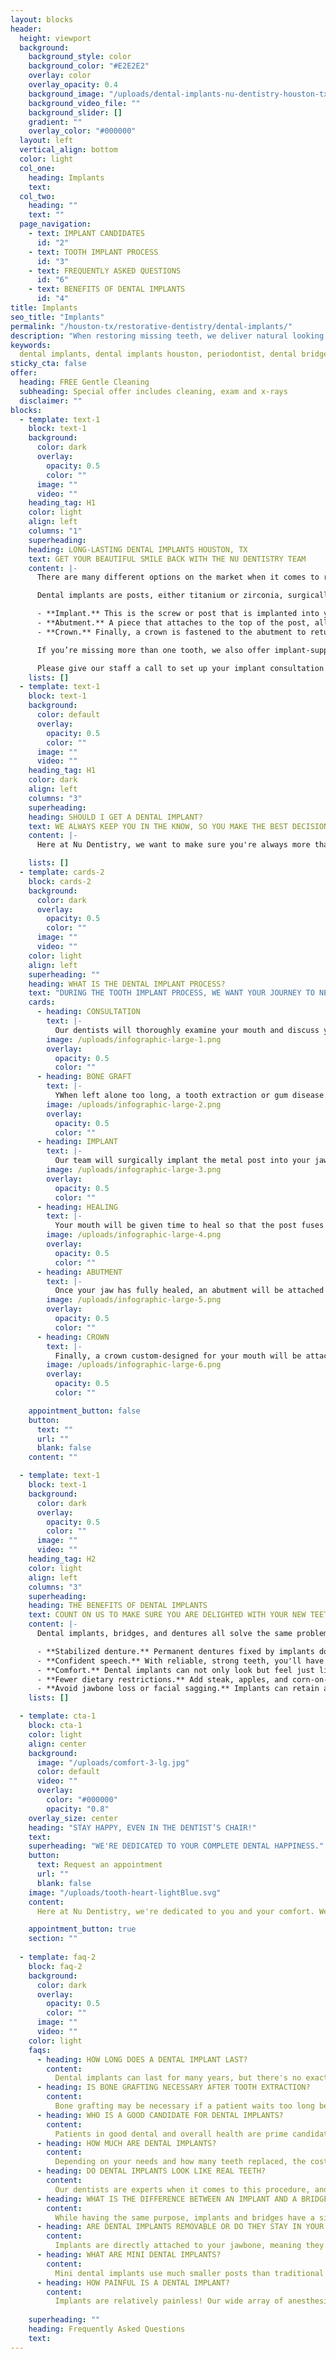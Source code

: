 ```yaml
---
layout: blocks
header:
  height: viewport
  background:
    background_style: color
    background_color: "#E2E2E2"
    overlay: color
    overlay_opacity: 0.4
    background_image: "/uploads/dental-implants-nu-dentistry-houston-tx-hero.jpg"
    background_video_file: ""
    background_slider: []
    gradient: ""
    overlay_color: "#000000"
  layout: left
  vertical_align: bottom
  color: light
  col_one:
    heading: Implants 
    text: 
  col_two:
    heading: ""
    text: ""
  page_navigation:
    - text: IMPLANT CANDIDATES
      id: "2"
    - text: TOOTH IMPLANT PROCESS
      id: "3"
    - text: FREQUENTLY ASKED QUESTIONS
      id: "6"
    - text: BENEFITS OF DENTAL IMPLANTS
      id: "4"      
title: Implants
seo_title: "Implants"
permalink: "/houston-tx/restorative-dentistry/dental-implants/"
description: "When restoring missing teeth, we deliver natural looking, affordable dental implants in Houston, TX. Your new teeth will appear just as if you were born with..."
keywords:
  dental implants, dental implants houston, periodontist, dental bridge, how much are dental implants, denture implants, all on 4 dental implants, mini dental ...
sticky_cta: false
offer:
  heading: FREE Gentle Cleaning
  subheading: Special offer includes cleaning, exam and x-rays
  disclaimer: ""
blocks:
  - template: text-1
    block: text-1
    background:
      color: dark
      overlay:
        opacity: 0.5
        color: ""
      image: ""
      video: ""
    heading_tag: H1
    color: light
    align: left
    columns: "1"
    superheading: 
    heading: LONG-LASTING DENTAL IMPLANTS HOUSTON, TX
    text: GET YOUR BEAUTIFUL SMILE BACK WITH THE NU DENTISTRY TEAM
    content: |-
      There are many different options on the market when it comes to restoring a missing tooth, each with their own advantages. At Nu Dentistry, we believe that dental implants are the best option over any other alternatives, including traditional dental bridges and dentures.

      Dental implants are posts, either titanium or zirconia, surgically secured into the jawbone under your gums, attached by an abutment to a crown. There are three parts to the dental implant procedure:

      - **Implant.** This is the screw or post that is implanted into your jawbone to act as a replacement for your missing root. This screw is most commonly made of titanium or zirconia, but there are other options available.
      - **Abutment.** A piece that attaches to the top of the post, allowing for a restorative device to be attached on top.
      - **Crown.** Finally, a crown is fastened to the abutment to return your smile to its natural look.

      If you’re missing more than one tooth, we also offer implant-supported bridges and dentures that don’t slip in your mouth, making it easier to talk, eat, and live an easier life. They also feel and look more natural, resulting in better overall health and more confidence!

      Please give our staff a call to set up your implant consultation today!
    lists: []
  - template: text-1
    block: text-1
    background:
      color: default
      overlay:
        opacity: 0.5
        color: ""
      image: ""
      video: ""
    heading_tag: H1
    color: dark
    align: left
    columns: "3"
    superheading: 
    heading: SHOULD I GET A DENTAL IMPLANT?
    text: WE ALWAYS KEEP YOU IN THE KNOW, SO YOU MAKE THE BEST DECISIONS POSSIBLE
    content: |-
      Here at Nu Dentistry, we want to make sure you're always more than satisfied with your dental care. Too many times, we've had patients who have had other dentists refer them for treatments that weren't right for them. We know that there are a lot of variables and choices involved when it comes to your dental health. But even when it comes to **dental emergencies**, we're here to help you make informed and educated decisions. There is no age limit when it comes to your dental implant. Patients as old as 85 and 95 have come in to start their new lease on life with their new teeth. To be a good candidate, you should have healthy gums and bone, as well as good overall health. If your jawbone has already deteriorated, we can perform a bone grafting operation to make your implant possible. Excellent oral hygiene is a plus because it will ensure the longevity and success of your implant. We offer a consultation, to begin with, so that we can help you decide if implants are the right choice for you.

    lists: []
  - template: cards-2
    block: cards-2
    background:
      color: dark
      overlay:
        opacity: 0.5
        color: ""
      image: ""
      video: ""
    color: light
    align: left
    superheading: ""
    heading: WHAT IS THE DENTAL IMPLANT PROCESS?
    text: "DURING THE TOOTH IMPLANT PROCESS, WE WANT YOUR JOURNEY TO NEW TEETH TO BE A NO-BRAINER"
    cards:
      - heading: CONSULTATION
        text: |-
          Our dentists will thoroughly examine your mouth and discuss your options with you when it comes to replacing your missing tooth.
        image: /uploads/infographic-large-1.png
        overlay:
          opacity: 0.5
          color: ""
      - heading: BONE GRAFT
        text: |-
          YWhen left alone too long, a tooth extraction or gum disease can deteriorate the jawbone, not leaving enough bone to hold an implant. A bone graft is needed to strengthen the jaw with new bone before the post or screw can be placed.
        image: /uploads/infographic-large-2.png
        overlay:
          opacity: 0.5
          color: ""
      - heading: IMPLANT
        text: |-
          Our team will surgically implant the metal post into your jawbone and leave it to heal. We offer a range of anesthesia and sedation options to keep you comfortable and pain-free.
        image: /uploads/infographic-large-3.png
        overlay:
          opacity: 0.5
          color: ""
      - heading: HEALING
        text: |-
          Your mouth will be given time to heal so that the post fuses to the bone in a process known as osseointegration. This process can take longer, depending on the number of implants.
        image: /uploads/infographic-large-4.png
        overlay:
          opacity: 0.5
          color: ""
      - heading: ABUTMENT
        text: |-
          Once your jaw has fully healed, an abutment will be attached to the implant, ready to connect to your new teeth. The abutment can sometimes be completed at the same time as the implant.
        image: /uploads/infographic-large-5.png
        overlay:
          opacity: 0.5
          color: ""
      - heading: CROWN
        text: |-
          Finally, a crown custom-designed for your mouth will be attached to the abutment. Depending on your needs, a bridge or denture implants can be used instead of a crown.
        image: /uploads/infographic-large-6.png
        overlay:
          opacity: 0.5
          color: ""

    appointment_button: false
    button:
      text: ""
      url: ""
      blank: false
    content: ""

  - template: text-1
    block: text-1
    background:
      color: dark
      overlay:
        opacity: 0.5
        color: ""
      image: ""
      video: ""
    heading_tag: H2
    color: light
    align: left
    columns: "3"
    superheading: 
    heading: THE BENEFITS OF DENTAL IMPLANTS
    text: COUNT ON US TO MAKE SURE YOU ARE DELIGHTED WITH YOUR NEW TEETH
    content: |-
      Dental implants, bridges, and dentures all solve the same problem: replacing a missing tooth. However, implants and implant-supported appliances have some of their own unique benefits. One significant advantage of an implant over a bridge is that the surrounding teeth don't need to be altered to close the gap. Additionally, implants are easier to clean and function more normally than other alternatives. Here are some other fantastic implant perks:

      - **Stabilized denture.** Permanent dentures fixed by implants don't shift in your mouth, even while eating.
      - **Confident speech.** With reliable, strong teeth, you'll have no trouble speaking clearly.
      - **Comfort.** Dental implants can not only look but feel just like regular teeth.
      - **Fewer dietary restrictions.** Add steak, apples, and corn-on-the-cob to your diet, if you'd like!
      - **Avoid jawbone loss or facial sagging.** Implants can retain and grow your jawbone, keeping your mouth in prime health!
    lists: []

  - template: cta-1
    block: cta-1
    color: light
    align: center
    background:
      image: "/uploads/comfort-3-lg.jpg"
      color: default
      video: ""
      overlay:
        color: "#000000"
        opacity: "0.8"
    overlay_size: center
    heading: "STAY HAPPY, EVEN IN THE DENTIST’S CHAIR!"
    text: 
    superheading: "WE'RE DEDICATED TO YOUR COMPLETE DENTAL HAPPINESS."
    button:
      text: Request an appointment
      url: ""
      blank: false
    image: "/uploads/tooth-heart-lightBlue.svg"
    content:
      Here at Nu Dentistry, we're dedicated to you and your comfort. We always make sure your procedure is comfortable and stress-free. If you are nervous about your upcoming implant, we're prepared to care for your needs. We offer multiple anesthesia and sedation options, including nitrous oxide, oral conscious sedation, and IV sedation, so you're always at ease. We also have incredible luxuries available to you so you can watch Netflix or listen to music wirelessly and enjoy yourself throughout your procedure!

    appointment_button: true
    section: ""
    
  - template: faq-2
    block: faq-2
    background:
      color: dark
      overlay:
        opacity: 0.5
        color: ""
      image: ""
      video: ""
    color: light
    faqs:
      - heading: HOW LONG DOES A DENTAL IMPLANT LAST?
        content:
          Dental implants can last for many years, but there's no exact date for how long. It depends on several factors, such as the implant materials used, the implant's location, and even the patient's diet and dental hygiene habits. An implant with a titanium post and porcelain crown can last 25 years or more if a patient eats well, regularly brushes and flosses their teeth, and regularly attends dental cleanings.
      - heading: IS BONE GRAFTING NECESSARY AFTER TOOTH EXTRACTION?
        content:
          Bone grafting may be necessary if a patient waits too long between their extraction and implant surgeries. Within the first year, without further treatment, the patient can lose enough bone that there is not enough left for a post to be implanted in the jaw.
      - heading: WHO IS A GOOD CANDIDATE FOR DENTAL IMPLANTS?
        content:
          Patients in good dental and overall health are prime candidates for dental implants, running the smallest risk of possible complications. If you have existing health conditions like gum disease, diabetes, or cancer, you are likely still a good candidate for implants. These conditions, however, should be discussed with your dentist or periodontist.
      - heading: HOW MUCH ARE DENTAL IMPLANTS?
        content:
          Depending on your needs and how many teeth replaced, the cost of your new teeth can vary. However, we want to ensure you always receive affordable dental implants. We'll work with you and your insurance, if you have it, to develop a payment plan and method that works best for you.    
      - heading: DO DENTAL IMPLANTS LOOK LIKE REAL TEETH?
        content:
          Our dentists are experts when it comes to this procedure, and we make sure that your implants look just as natural as your real teeth. We take your new teeth’s color, shape, and size into account so that no one can pick them out in a lineup.
      - heading: WHAT IS THE DIFFERENCE BETWEEN AN IMPLANT AND A BRIDGE?
        content:
          While having the same purpose, implants and bridges have a significant difference. A dental bridge replaces a missing tooth by cementing the replacement to its two neighbors with crowns, which can cause undue strain on the attached teeth. Implants, however, are one or more teeth inserted directly into the patient's jaw, requiring surgery. While bridges need neighboring teeth to be effective, implants do not. It is also possible to receive full-mouth dental implants, such as with All-on-4 dental implants.
      - heading: ARE DENTAL IMPLANTS REMOVABLE OR DO THEY STAY IN YOUR MOUTH?
        content:
          Implants are directly attached to your jawbone, meaning they are not removable. However, there are implant-supported appliances such as dentures, which can be taken out. Our dentists will discuss with you the advantages of each so you can decide which is right for you.
      - heading: WHAT ARE MINI DENTAL IMPLANTS?
        content:
          Mini dental implants use much smaller posts than traditional implants. Their size allows for shorter healing times. In some circumstances, the size can also make bone grafting surgery unnecessary since they need less supporting bone.
      - heading: HOW PAINFUL IS A DENTAL IMPLANT?
        content:
          Implants are relatively painless! Our wide array of anesthesia and sedation options thoroughly numb the area. Our dentists ensure you are never uncomfortable or nervous during any part of the procedure.
          
    superheading: ""
    heading: Frequently Asked Questions
    text: 
---
```






 
